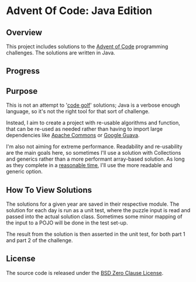 # Advent Of Code: Java Edition

## Overview

This project includes solutions to the [Advent of Code](https://adventofcode.com/) programming challenges.
The solutions are written in Java.

## Progress

<!--- advent_readme_stars_2022 --->

<!--- advent_readme_stars_2021 --->

<!--- advent_readme_stars_2020 --->

<!--- advent_readme_stars_2019 --->

<!--- advent_readme_stars_2018 --->

<!--- advent_readme_stars_2017 --->

<!--- advent_readme_stars_2016 --->

<!--- advent_readme_stars_2015 --->

## Purpose

This is not an attempt to '[code golf](https://en.wikipedia.org/wiki/Code_golf)' solutions; Java is a verbose enough language, so it's not the right
tool for that sort of challenge.

Instead, I aim to create a project with re-usable algorithms and function, that can be re-used as needed rather than having to import large
dependencies like [Apache Commons](https://commons.apache.org/) or [Google Guava](https://github.com/google/guava).

I'm also not aiming for extreme performance. Readability and re-usability are the main goals here, so sometimes I'll use a solution with Collections
and generics rather than a more performant array-based solution. As long as they complete in a
[reasonable time](https://en.wikipedia.org/wiki/Reasonable_time), I'll use the more readable and generic option.

## How To View Solutions

The solutions for a given year are saved in their respective module. The solution for each day is run as a unit test, where the puzzle input is read
and passed into the actual solution class. Sometimes some minor mapping of the input to a POJO will be done in the test set-up.

The result from the solution is then asserted in the unit test, for both part 1 and part 2 of the challenge.

## License

The source code is released under the [BSD Zero Clause License](https://opensource.org/licenses/0BSD).
